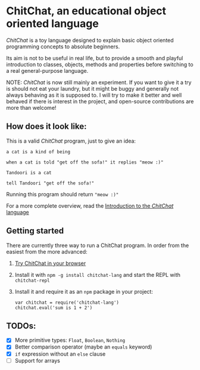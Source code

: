 # ChitChat, an educational object oriented language

*ChitChat* is a toy language designed to explain basic object oriented
programming concepts to absolute beginners.

Its aim is not to be useful in real life, but to provide a smooth and playful
introduction to classes, objects, methods and properties before switching to a
real general-purpose language.

NOTE: _ChitChat_ is now still mainly an experiment. If you want to give it a try
is should not eat your laundry, but it might be buggy and generally not always
behaving as it is supposed to. I will try to make it better and well behaved if
there is interest in the project, and open-source contributions are more than
welcome!


## How does it look like:

This is a valid _ChitChat_ program, just to give an idea:

```
a cat is a kind of being

when a cat is told "get off the sofa!" it replies "meow :)"

Tandoori is a cat

tell Tandoori "get off the sofa!"
```

Running this program should return `"meow :)"`

For a more complete overview, read the [Introduction to the _ChitChat_
language](https://github.com/lucaong/chitchat/wiki)


## Getting started

There are currently three way to run a ChitChat program. In order from the
easiest from the more advanced:

  1. [Try ChitChat in your browser](http://lucaong.github.io/chitchat)

  2. Install it with `npm -g install chitchat-lang` and start the REPL with
     `chitchat-repl`

  3. Install it and require it as an `npm` package in your project:

     ```
     var chitchat = require('chitchat-lang')
     chitchat.eval('sum is 1 + 2')
     ```


## TODOs:

  - [x] More primitive types: `Float`, `Boolean`, `Nothing`
  - [x] Better comparison operator (maybe an `equals` keyword)
  - [x] `if` expression without an `else` clause
  - [ ] Support for arrays
